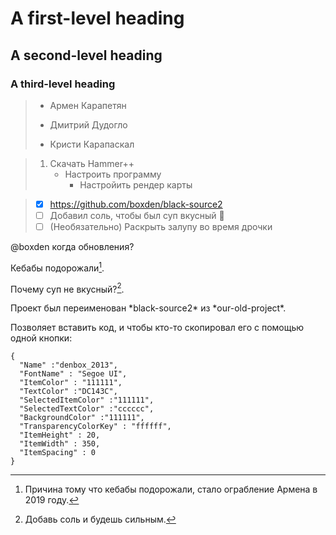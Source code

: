 # A first-level heading
## A second-level heading
### A third-level heading

> - Армен Карапетян
> * Дмитрий Дудогло
> + Кристи Карапаскал

> 1. Скачать Hammer++
>    - Настроить программу
>      - Настройить рендер карты

> - [x] https://github.com/boxden/black-source2
> - [ ] Добавил соль, чтобы был суп вкусный :tada:
> - [ ] \(Необязательно) Раскрыть залупу во время дрочки

@boxden когда обновления?

Кебабы подорожали[^1].

Почему суп не вкусный?[^2].

[^1]: Причина тому что кебабы подорожали, стало ограбление Армена в 2019 году.
[^2]: Добавь соль и будешь сильным.

<!-- Комментарий, который виден только тут -->

Проект был переименован \*black-source2\* из \*our-old-project\*.

Позволяет вставить код, и чтобы кто-то скопировал его с помощью одной кнопки:
```
{
  "Name" :"denbox_2013",
  "FontName" : "Segoe UI",
  "ItemColor" : "111111",
  "TextColor" :"DC143C",
  "SelectedItemColor" :"111111",
  "SelectedTextColor" :"cccccc",
  "BackgroundColor" :"111111",
  "TransparencyColorKey" : "ffffff",
  "ItemHeight" : 20,
  "ItemWidth" : 350,
  "ItemSpacing" : 0
}
```